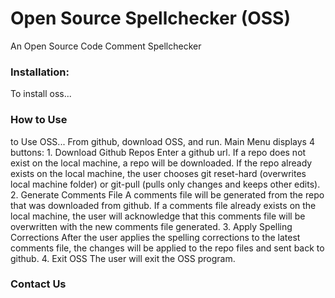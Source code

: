 # Open Source Spellchecker (OSS)
An Open Source Code Comment Spellchecker 

### Installation:
To install oss...
### How to Use
to Use OSS...
From github, download OSS, and run.
Main Menu displays 4 buttons:
    1. Download Github Repos
    	Enter a github url.  If a repo does not exist on the local machine, a repo will be downloaded. If the repo already exists on the local machine, the user chooses git reset-hard (overwrites local machine folder) or git-pull (pulls only changes and keeps other edits).
    2. Generate Comments File 
    	A comments file will be generated from the repo that was downloaded from github.  If a comments file already exists on the local machine, the user will acknowledge that this comments file will be overwritten with the new comments file generated.
    3. Apply Spelling Corrections
    	After the user applies the spelling corrections to the latest comments file, the changes will be applied to the repo files and sent back to github.
    4. Exit OSS
    	The user will exit the OSS program.
 
### Contact Us
